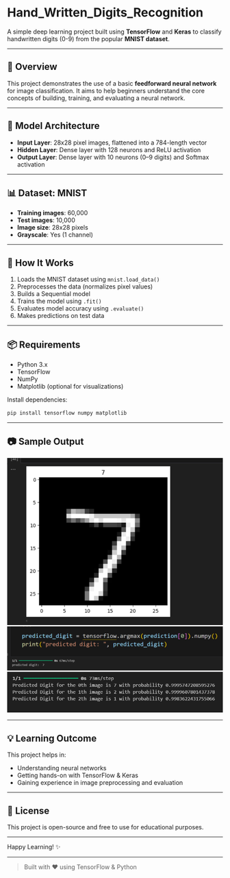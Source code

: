 # Hand_Written_Digits_Recognition

A simple deep learning project built using **TensorFlow** and **Keras** to classify handwritten digits (0-9) from the popular **MNIST dataset**.

---

## 📌 Overview
This project demonstrates the use of a basic **feedforward neural network** for image classification. It aims to help beginners understand the core concepts of building, training, and evaluating a neural network.

---

## 🧠 Model Architecture
- **Input Layer**: 28x28 pixel images, flattened into a 784-length vector
- **Hidden Layer**: Dense layer with 128 neurons and ReLU activation
- **Output Layer**: Dense layer with 10 neurons (0–9 digits) and Softmax activation

---

## 📊 Dataset: MNIST
- **Training images**: 60,000
- **Test images**: 10,000
- **Image size**: 28x28 pixels
- **Grayscale**: Yes (1 channel)

---

## 🚀 How It Works
1. Loads the MNIST dataset using `mnist.load_data()`
2. Preprocesses the data (normalizes pixel values)
3. Builds a Sequential model
4. Trains the model using `.fit()`
5. Evaluates model accuracy using `.evaluate()`
6. Makes predictions on test data

---

## 📦 Requirements
- Python 3.x
- TensorFlow
- NumPy
- Matplotlib (optional for visualizations)

Install dependencies:
```bash
pip install tensorflow numpy matplotlib
```
---

## 📷 Sample Output
![Preview](image.png)
![Preview](image2.png)
![Preview](image3.png)


---

## 💡 Learning Outcome
This project helps in:
- Understanding neural networks
- Getting hands-on with TensorFlow & Keras
- Gaining experience in image preprocessing and evaluation

---

## 🔖 License
This project is open-source and free to use for educational purposes.

---

Happy Learning! ✨

---

> Built with ❤️ using TensorFlow & Python

